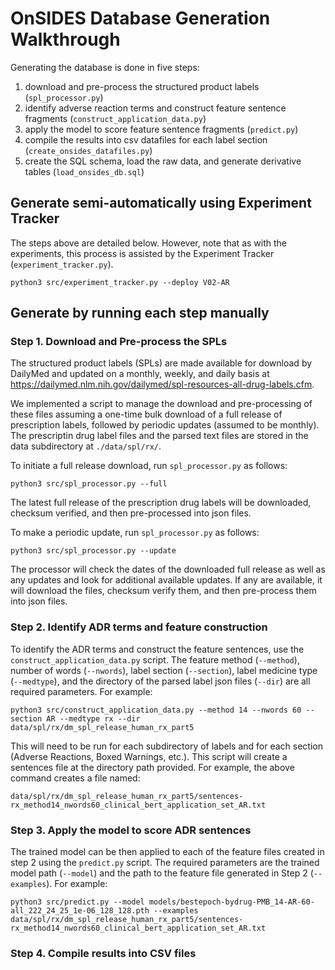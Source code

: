 # OnSIDES Database Generation Walkthrough

Generating the database is done in five steps:

1. download and pre-process the structured product labels (`spl_processor.py`)
2. identify adverse reaction terms and construct feature sentence fragments (`construct_application_data.py`)
3. apply the model to score feature sentence fragments (`predict.py`)
4. compile the results into csv datafiles for each label section (`create_onsides_datafiles.py`)
5. create the SQL schema, load the raw data, and generate derivative tables (`load_onsides_db.sql`)

## Generate semi-automatically using Experiment Tracker

The steps above are detailed below. However, note that as with the experiments,
this process is assisted by the Experiment Tracker (`experiment_tracker.py`).

```
python3 src/experiment_tracker.py --deploy V02-AR
```

## Generate by running each step manually

### Step 1. Download and Pre-process the SPLs

The structured product labels (SPLs) are made available for download by DailyMed and updated
on a monthly, weekly, and daily basis at https://dailymed.nlm.nih.gov/dailymed/spl-resources-all-drug-labels.cfm.

We implemented a script to manage the download and pre-processing of these files assuming a
one-time bulk download of a full release of prescription labels, followed by periodic updates
(assumed to be monthly). The prescriptin drug label files and the parsed text files are stored
in the data subdirectory at `./data/spl/rx/`.

To initiate a full release download, run `spl_processor.py` as follows:

```
python3 src/spl_processor.py --full
```

The latest full release of the prescription drug labels will be downloaded, checksum verified,
and then pre-processed into json files.

To make a periodic update, run `spl_processor.py` as follows:

```
python3 src/spl_processor.py --update
```

The processor will check the dates of the downloaded full release as well as any updates
and look for additional available updates. If any are available, it will download the files,
checksum verify them, and then pre-process them into json files.

### Step 2. Identify ADR terms and feature construction

To identify the ADR terms and construct the feature sentences, use the `construct_application_data.py`
script. The feature method (`--method`), number of words (`--nwords`), label section (`--section`),
label medicine type (`--medtype`), and the directory of the parsed label json files (`--dir`) are
all required parameters. For example:

```
python3 src/construct_application_data.py --method 14 --nwords 60 --section AR --medtype rx --dir data/spl/rx/dm_spl_release_human_rx_part5
```

This will need to be run for each subdirectory of labels and for each section (Adverse Reactions,
Boxed Warnings, etc.). This script will create a sentences file at the directory path provided.
For example, the above command creates a file named:

```
data/spl/rx/dm_spl_release_human_rx_part5/sentences-rx_method14_nwords60_clinical_bert_application_set_AR.txt
```

### Step 3. Apply the model to score ADR sentences

The trained model can be then applied to each of the feature files created in step 2 using
the `predict.py` script. The required parameters are the trained model path (`--model`) and
the path to the feature file generated in Step 2 (`--examples`). For example:

```
python3 src/predict.py --model models/bestepoch-bydrug-PMB_14-AR-60-all_222_24_25_1e-06_128_128.pth --examples data/spl/rx/dm_spl_release_human_rx_part5/sentences-rx_method14_nwords60_clinical_bert_application_set_AR.txt
```

### Step 4. Compile results into CSV files

